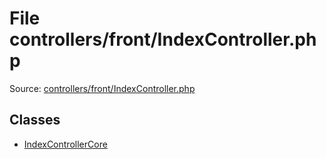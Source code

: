 File controllers/front/IndexController.php
=========

Source: [controllers/front/IndexController.php](https://github.com/PrestaShop/PrestaShop/blob/1.5.1.0/controllers/front/IndexController.php)


Classes
-------

* [IndexControllerCore](class.IndexControllerCore.md)

